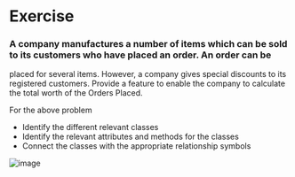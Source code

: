 # Exercise

### A company manufactures a number of items which can be sold to its customers who have placed an order. An order can be
placed for several items. However, a company gives special discounts to its registered customers. Provide a feature to enable the company to calculate the total worth of the Orders Placed.

For the above problem
*	Identify the different relevant classes
*	Identify the relevant attributes and methods for the classes
*	Connect the classes with the appropriate relationship symbols


![image](https://user-images.githubusercontent.com/35460298/182015728-c2670ab1-2b3f-4c28-80ba-2028ced03352.png)




